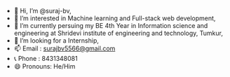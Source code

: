 - 👋 Hi, I’m @suraj-bv,
- 👀 I’m interested in Machine learning and Full-stack web development,
- 🌱 I’m currently persuing my BE 4th Year in Information science and engineering at Shridevi institute of engineering and technology, Tumkur,
- 💞️ I’m looking for a Internship,
- 📫 Email : surajbv5566@gmail.com
- 📞 Phone : 8431348081
- 😄 Pronouns: He/Him

<!---
suraj-bv/suraj-bv is a ✨ special ✨ repository because its `README.md` (this file) appears on your GitHub profile.
You can click the Preview link to take a look at your changes.
--->
